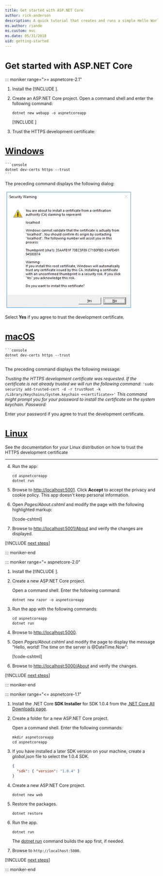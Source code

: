 ```yaml
---
title: Get started with ASP.NET Core
author: rick-anderson
description: A quick tutorial that creates and runs a simple Hello World app using ASP.NET Core.
ms.author: riande
ms.custom: mvc
ms.date: 05/31/2018
uid: getting-started
---
```

# Get started with ASP.NET Core

::: moniker range=">= aspnetcore-2.1"

1. Install the [!INCLUDE [](~/includes/2.1-SDK.md)].

2. Create an ASP.NET Core project. Open a command shell and enter the following command:

    ```console
    dotnet new webapp -o aspnetcoreapp
    ```

    [!INCLUDE [](~/includes/webapp-alias-notice.md)]

3. Trust the HTTPS development certificate:

# [Windows](#tab/windows)

    ```console
    dotnet dev-certs https --trust
    ```

   The preceding command displays the following dialog:

   ![Security warning dialog](_static/cert.png)

   Select **Yes** if you agree to trust the development certificate.

# [macOS](#tab/macos)

    ```console
    dotnet dev-certs https --trust
    ```

   The preceding command displays the following message:

   *Trusting the HTTPS development certificate was requested. If the certificate is not already trusted we will run the following command:*
   `'sudo security add-trusted-cert -d -r trustRoot -k /Library/Keychains/System.keychain <<certificate>>'`
   *This command might prompt you for your password to install the certificate on the system keychain.
   Password:*

   Enter your password if you agree to trust the development certificate.

# [Linux](#tab/linux)

   See the documentation for your Linux distribution on how to trust the HTTPS development certificate
   
---

4. Run the app:

    ```console
    cd aspnetcoreapp
    dotnet run
    ```

5. Browse to [http://localhost:5001](http://localhost:5001).  Click **Accept** to accept the privacy and cookie policy. This app doesn't keep personal information.

6. Open *Pages/About.cshtml* and modify the page with the following highlighted markup:

    [!code-cshtml[](sample/getting-started/about.cshtml?highlight=9)]

7. Browse to [http://localhost:5001/About](http://localhost:5001/About) and verify the changes are displayed.

[!INCLUDE [next steps](~/includes/getting-started/next-steps.md)]

::: moniker-end

::: moniker range="= aspnetcore-2.0"

1. Install the [!INCLUDE [](~/includes/net-core-sdk-download-link.md)].

2. Create a new ASP.NET Core project.

   Open a command shell. Enter the following command:

    ```console
    dotnet new razor -o aspnetcoreapp
    ```

3. Run the app with the following commands:

    ```console
    cd aspnetcoreapp
    dotnet run
    ```

4. Browse to [http://localhost:5000](http://localhost:5000).

5. Open *Pages/About.cshtml* and modify the page to display the message "Hello, world! The time on the server is @DateTime.Now":

    [!code-cshtml[](sample/getting-started/about.cshtml?highlight=9&range=1-9)]

6. Browse to [http://localhost:5000/About](http://localhost:5000/About) and verify the changes.

[!INCLUDE [next steps](~/includes/getting-started/next-steps.md)]

::: moniker-end

::: moniker range="<= aspnetcore-1.1"

1. Install the .NET Core **SDK Installer** for SDK 1.0.4 from the [.NET Core All Downloads page](https://www.microsoft.com/net/download/all).

2. Create a folder for a new ASP.NET Core project.

   Open a command shell. Enter the following commands:

   ```console
   mkdir aspnetcoreapp
   cd aspnetcoreapp
   ```

3. If you have installed a later SDK version on your machine, create a *global.json* file to select the 1.0.4 SDK.

   ```json
   {
     "sdk": { "version": "1.0.4" }
   }
   ```

4. Create a new ASP.NET Core project.

   ```console
   dotnet new web
   ```

5. Restore the packages.

    ```console
    dotnet restore
    ```

6. Run the app.

   ```console
   dotnet run
   ```

   The [dotnet run](/dotnet/core/tools/dotnet-run) command builds the app first, if needed.

7. Browse to `http://localhost:5000`.

[!INCLUDE [next steps](~/includes/getting-started/next-steps.md)]

::: moniker-end
